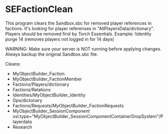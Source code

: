 # SEFactionClean
This program clears the Sandbox.sbc for removed player references in factions. 
It's looking for player referenses in "AllPlayersData/dictionary".
Players should be removed first by Torch Essentials. Example: !identity purge 14 (removes players not logged in for 14 days) 

WARNING: Make sure your server is NOT running before applying changes. Always backup the original Sandbox.sbc file.

Cleans:
- MyObjectBuilder_Faction
- MyObjectBuilder_FactionMember
- Factions/Players/dictionary
- Factions/Relations
- Identities/MyObjectBuilder_Identity
- Gps/dictonary
- Factions/Requests/MyObjectBuilder_FactionRequests
- MyObjectBuilder_SessionComponent xsi:type="MyObjectBuilder_SessionComponentContainerDropSystem"/Playerdata
- Research 
